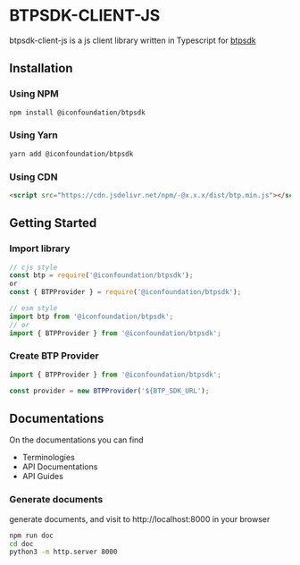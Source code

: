 BTPSDK-CLIENT-JS
================

btpsdk-client-js is a js client library written in Typescript for [btpsdk](https://github.com/icon-project/btp-sdk)

## Installation

### Using NPM
```bash
npm install @iconfoundation/btpsdk
```

### Using Yarn
```bash
yarn add @iconfoundation/btpsdk
```

### Using CDN
```html
<script src="https://cdn.jsdelivr.net/npm/-@x.x.x/dist/btp.min.js"></script>
```

## Getting Started
### Import library
```javascript
// cjs style
const btp = require('@iconfoundation/btpsdk');
or
const { BTPProvider } = require('@iconfoundation/btpsdk');
```
```javascript
// esm style
import btp from '@iconfoundation/btpsdk';
// or
import { BTPProvider } from '@iconfoundation/btpsdk';
```

### Create BTP Provider
```javascript
import { BTPProvider } from '@iconfoundation/btpsdk';

const provider = new BTPProvider('${BTP_SDK_URL');
```

## Documentations

On the documentations you can find

 - Terminologies
 - API Documentations
 - API Guides

### Generate documents
generate documents, and visit to http://localhost:8000 in your browser
```bash
npm run doc
cd doc
python3 -m http.server 8000
```
